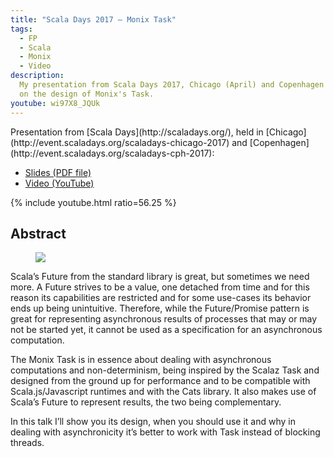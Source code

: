 ```yaml
---
title: "Scala Days 2017 — Monix Task"
tags:
  - FP
  - Scala
  - Monix
  - Video
description:
  My presentation from Scala Days 2017, Chicago (April) and Copenhagen (June),
  on the design of Monix's Task.
youtube: wi97X8_JQUk
---
```


<p class="intro withcap" markdown='1'>Presentation from [Scala Days](http://scaladays.org/), held in 
[Chicago](http://event.scaladays.org/scaladays-chicago-2017)
and [Copenhagen](http://event.scaladays.org/scaladays-cph-2017):</p>

- [Slides (PDF file)](/assets/pdfs/monix-task-scaladays.pdf)
- [Video (YouTube)](https://www.youtube.com/watch?v=wi97X8_JQUk)

{% include youtube.html ratio=56.25 %}

## Abstract

<figure>
  <img src="{% link /assets/media/articles/scaladays.jpg %}" />
</figure>

Scala’s Future from the standard library is great, but sometimes we need more. A Future strives to be a value, one detached from time and for this reason its capabilities are restricted and for some use-cases its behavior ends up being unintuitive. Therefore, while the Future/Promise pattern is great for representing asynchronous results of processes that may or may not be started yet, it cannot be used as a specification for an asynchronous computation.

The Monix Task is in essence about dealing with asynchronous computations and non-determinism, being inspired by the Scalaz Task and designed from the ground up for performance and to be compatible with Scala.js/Javascript runtimes and with the Cats library. It also makes use of Scala’s Future to represent results, the two being complementary.

In this talk I’ll show you its design, when you should use it and why in dealing with asynchronicity it’s better to work with Task instead of blocking threads.